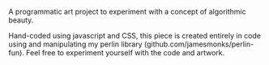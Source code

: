 A programmatic art project to experiment with a concept of algorithmic beauty.

Hand-coded using javascript and CSS, this piece is created entirely in code using and manipulating my perlin library (github.com/jamesmonks/perlin-fun). Feel free to experiment yourself with the code and artwork.
